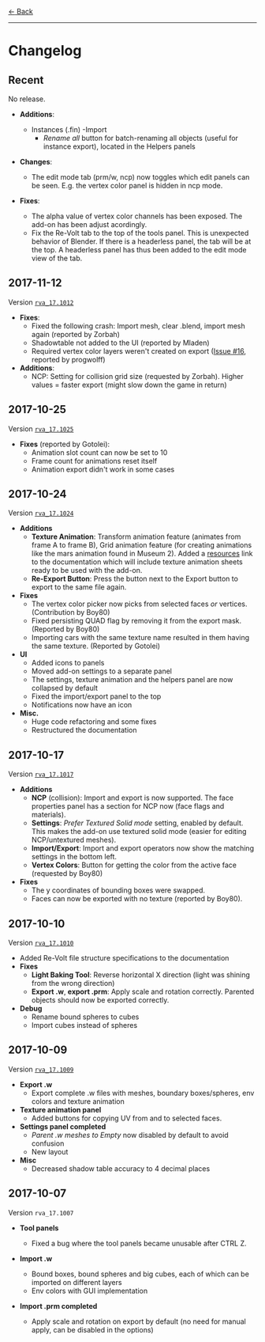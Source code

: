 [$\leftarrow$ Back](../index.html)

---

# Changelog

## Recent

No release.

- **Additions**:
  - Instances (.fin) 
    -Import
    - _Rename all_ button for batch-renaming all objects (useful for instance export), located in the Helpers panels

- **Changes**:
  - The edit mode tab (prm/w, ncp) now toggles which edit panels can be seen. E.g. the vertex color panel is hidden in ncp mode.

- **Fixes**:
  - The alpha value of vertex color channels has been exposed. The add-on has been adjust acordingly.
  - Fix the Re-Volt tab to the top of the tools panel. This is unexpected behavior of Blender. If there is a headerless panel, the tab will be at the top. A headerless panel has thus been added to the edit mode view of the tab.

## 2017-11-12

Version [`rva_17.1012`](https://github.com/Yethiel/re-volt-addon/releases/tag/rva_17.1025)

- **Fixes**:
  - Fixed the following crash: Import mesh, clear .blend, import mesh again (reported by Zorbah)
  - Shadowtable not added to the UI (reported by Mladen)
  - Required vertex color layers weren't created on export ([Issue #16](https://github.com/Yethiel/re-volt-addon/issues/16), reported by progwolff)
- **Additions**:
  - NCP: Setting for collision grid size (requested by Zorbah). Higher values = faster export (might slow down the game in return)

## 2017-10-25

Version [`rva_17.1025`](https://github.com/Yethiel/re-volt-addon/releases/tag/rva_17.1025)

- **Fixes** (reported by Gotolei):
  - Animation slot count can now be set to 10
  - Frame count for animations reset itself
  - Animation export didn't work in some cases

## 2017-10-24

Version [`rva_17.1024`](https://github.com/Yethiel/re-volt-addon/releases/tag/rva_17.1024)

* **Additions**
  * **Texture Animation**: Transform animation feature (animates from frame A to frame B), Grid animation feature (for creating animations like the mars animation found in Museum 2). Added a [resources](http://learn.re-volt.io/tracks-blender/resources) link to the documentation which will include texture animation sheets ready to be used with the add-on.
  * **Re-Export Button**: Press the button next to the Export button to export to the same file again.
* **Fixes**
  * The vertex color picker now picks from selected faces _or_ vertices. (Contribution by Boy80)
  * Fixed persisting QUAD flag by removing it from the export mask. (Reported by Boy80)
  * Importing cars with the same texture name resulted in them having the same texture. (Reported by Gotolei)
* **UI**
  * Added icons to panels
  * Moved add-on settings to a separate panel
  * The settings, texture animation and the helpers panel are now collapsed by default
  * Fixed the import/export panel to the top
  * Notifications now have an icon
* **Misc.**
  * Huge code refactoring and some fixes
  * Restructured the documentation

## 2017-10-17

Version [`rva_17.1017`](https://github.com/Yethiel/re-volt-addon/releases/tag/rva_17.1017)

* **Additions**
  * **NCP** (collision): Import and export is now supported. The face properties panel has a section for NCP now (face flags and materials).
  * **Settings**: _Prefer Textured Solid mode_ setting, enabled by default. This makes the add-on use textured solid mode (easier for editing NCP/untextured meshes).
  * **Import/Export**: Import and export operators now show the matching settings in the bottom left.
  * **Vertex Colors**: Button for getting the color from the active face (requested by Boy80)
* **Fixes**
  * The y coordinates of bounding boxes were swapped.
  * Faces can now be exported with no texture (reported by Boy80).

## 2017-10-10

Version [`rva_17.1010`](https://github.com/Yethiel/re-volt-addon/releases/tag/rva_17.1010)

* Added Re-Volt file structure specifications to the documentation
* **Fixes**
  * **Light Baking Tool**: Reverse horizontal X direction (light was shining from the wrong direction)
  * **Export .w**, **export .prm**: Apply scale and rotation correctly. Parented objects should now be exported correctly.
* **Debug**
  * Rename bound spheres to cubes
  * Import cubes instead of spheres

## 2017-10-09

Version [`rva_17.1009`](https://github.com/Yethiel/re-volt-addon/releases/tag/rva_17.1009)

* **Export .w**
  * Export complete .w files with meshes, boundary boxes/spheres, env colors and texture animation
* **Texture animation panel**
  * Added buttons for copying UV from and to selected faces.
* **Settings panel completed**
  * *Parent .w meshes to Empty* now disabled by default to avoid confusion
  * New layout
* **Misc**
  * Decreased shadow table accuracy to 4 decimal places

## 2017-10-07

Version `rva_17.1007`

+ **Tool panels**
  + Fixed a bug where the tool panels became unusable after CTRL Z.


+ **Import .w**
  + Bound boxes, bound spheres and big cubes, each of which can be imported on
    different layers
  + Env colors with GUI implementation
+ **Import .prm completed**
  + Apply scale and rotation on export by default (no need for manual apply,
    can be disabled in the options)
